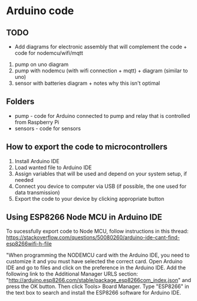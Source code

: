 # Arduino code

## TODO
- Add diagrams for electronic assembly that will complement the code + code for nodemcu/wifi/mqtt
1. pump on uno diagram
2. pump with nodemcu (with wifi connection + mqtt) + diagram (similar to uno)
3. sensor with batteries diagram + notes why this isn't optimal

## Folders
- pump - code for Arduino connected to pump and relay that is controlled from Raspberry Pi
- sensors - code for sensors

## How to export the code to microcontrollers
1. Install Arduino IDE
2. Load wanted file to Arduino IDE
3. Assign variables that will be used and depend on your system setup, if needed
4. Connect you device to computer via USB (if possible, the one used for data transmission)
5. Export the code to your device by clicking appropriate button

## Using ESP8266 Node MCU in Arduino IDE
To sucessfully export code to Node MCU, follow instructions in this thread:
https://stackoverflow.com/questions/50080260/arduino-ide-cant-find-esp8266wifi-h-file

"When programming the NODEMCU card with the Arduino IDE, you need to customize it and you must have selected the correct card.
Open Arduino IDE and go to files and click on the preference in the Arduino IDE.
Add the following link to the Additional Manager URLS section: "http://arduino.esp8266.com/stable/package_esp8266com_index.json" and press the OK button.
Then click Tools> Board Manager. Type "ESP8266" in the text box to search and install the ESP8266 software for Arduino IDE.
